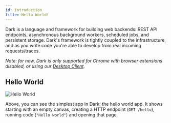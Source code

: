 ```yaml
---
id: introduction
title: Hello World!
---
```


Dark is a language and framework for building web backends: REST API endpoints,
asynchronous background workers, scheduled jobs, and persistent storage. Dark's
framework is tightly coupled to the infrastructure, and as you write code you're
able to develop from real incoming requests/traces.

_Note: for now, Dark is only supported for Chrome with browser extensions
disabled, or using our [Desktop Client](desktop-client)._

## Hello World

![Hello World](/docs/img/helloworld.gif)

Above, you can see the simplest app in Dark: the hello world app. It shows
starting with an empty canvas, creating a HTTP endpoint (`GET /hello`), running
code (`"Hello world"`) and opening that page.
